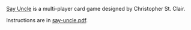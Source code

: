 [Say Uncle](https://say-uncle.ninja) is a multi-player card game designed by Christopher St. Clair.

Instructions are in [say-uncle.pdf](https://github.com/billstclair/say-uncle/blob/main/site/say-uncle.pdf).

